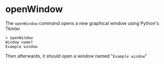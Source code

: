 # openWindow

The `openWindow` command opens a new graphical window using Python's Tkinter

```
> openWindow
Window name?
Example window
```

Then afterwards, it should open a window named "`Example window`"